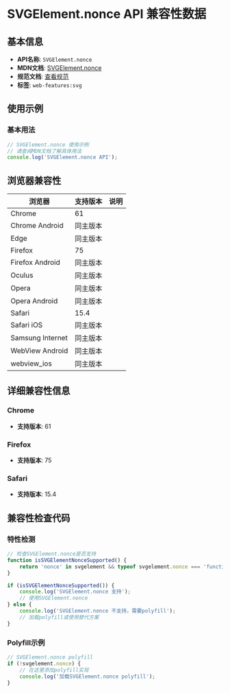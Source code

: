 # SVGElement.nonce API 兼容性数据

## 基本信息

- **API名称**: `SVGElement.nonce`
- **MDN文档**: [SVGElement.nonce](https://developer.mozilla.org/docs/Web/API/SVGElement/nonce)
- **规范文档**: [查看规范](https://html.spec.whatwg.org/multipage/urls-and-fetching.html#dom-noncedelement-nonce)
- **标签**: `web-features:svg`

## 使用示例

### 基本用法

```javascript
// SVGElement.nonce 使用示例
// 请查阅MDN文档了解具体用法
console.log('SVGElement.nonce API');
```

## 浏览器兼容性

| 浏览器 | 支持版本 | 说明 |
|--------|----------|------|
| Chrome | 61 |  |
| Chrome Android | 同主版本 |  |
| Edge | 同主版本 |  |
| Firefox | 75 |  |
| Firefox Android | 同主版本 |  |
| Oculus | 同主版本 |  |
| Opera | 同主版本 |  |
| Opera Android | 同主版本 |  |
| Safari | 15.4 |  |
| Safari iOS | 同主版本 |  |
| Samsung Internet | 同主版本 |  |
| WebView Android | 同主版本 |  |
| webview_ios | 同主版本 |  |

## 详细兼容性信息

### Chrome

- **支持版本**: 61

### Firefox

- **支持版本**: 75

### Safari

- **支持版本**: 15.4

## 兼容性检查代码

### 特性检测

```javascript
// 检查SVGElement.nonce是否支持
function isSVGElementNonceSupported() {
    return 'nonce' in svgelement && typeof svgelement.nonce === 'function';
}

if (isSVGElementNonceSupported()) {
    console.log('SVGElement.nonce 支持');
    // 使用SVGElement.nonce
} else {
    console.log('SVGElement.nonce 不支持，需要polyfill');
    // 加载polyfill或使用替代方案
}
```

### Polyfill示例

```javascript
// SVGElement.nonce polyfill
if (!svgelement.nonce) {
    // 在这里添加polyfill实现
    console.log('加载SVGElement.nonce polyfill');
}
```

